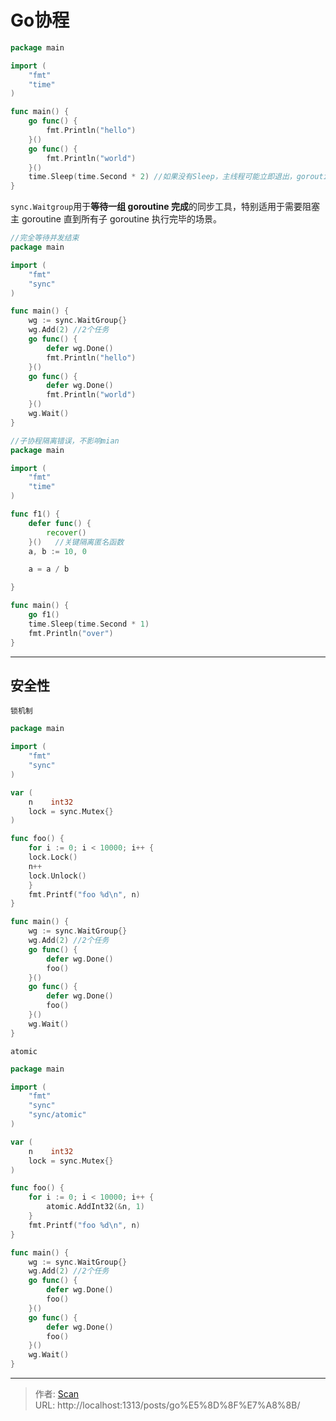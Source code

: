 # Go协程


<!--more-->

```go
package main

import (
	"fmt"
	"time"
)

func main() {
	go func() {
		fmt.Println("hello")
	}()
	go func() {
		fmt.Println("world")
	}()
	time.Sleep(time.Second * 2) //如果没有Sleep，主线程可能立即退出，goroutine来不及执行
}
```

`sync.Waitgroup`用于**等待一组 goroutine 完成**的同步工具，特别适用于需要阻塞主 goroutine 直到所有子 goroutine 执行完毕的场景。

```go
//完全等待并发结束
package main

import (
	"fmt"
	"sync"
)

func main() {
	wg := sync.WaitGroup{}
	wg.Add(2) //2个任务
	go func() {
		defer wg.Done()
		fmt.Println("hello")
	}()
	go func() {
		defer wg.Done()
		fmt.Println("world")
	}()
	wg.Wait()
} 
```

```go
//子协程隔离错误，不影响mian
package main

import (
	"fmt"
	"time"
)

func f1() {
	defer func() {
		recover()
	}()   //关键隔离匿名函数
	a, b := 10, 0

	a = a / b

}

func main() {
	go f1()
	time.Sleep(time.Second * 1)
	fmt.Println("over")
}

```

---

## 安全性

`锁机制` 

```go
package main

import (
	"fmt"
	"sync"
)

var (
	n    int32
	lock = sync.Mutex{}
)

func foo() {
	for i := 0; i < 10000; i++ {
    lock.Lock()
    n++
    lock.Unlock()
	}
	fmt.Printf("foo %d\n", n)
}

func main() {
	wg := sync.WaitGroup{}
	wg.Add(2) //2个任务
	go func() {
		defer wg.Done()
		foo()
	}()
	go func() {
		defer wg.Done()
		foo()
	}()
	wg.Wait()
}
```

`atomic`

```go
package main

import (
	"fmt"
	"sync"
	"sync/atomic"
)

var (
	n    int32
	lock = sync.Mutex{}
)

func foo() {
	for i := 0; i < 10000; i++ {
		atomic.AddInt32(&n, 1)
	}
	fmt.Printf("foo %d\n", n)
}

func main() {
	wg := sync.WaitGroup{}
	wg.Add(2) //2个任务
	go func() {
		defer wg.Done()
		foo()
	}()
	go func() {
		defer wg.Done()
		foo()
	}()
	wg.Wait()
}

```





---

> 作者: [Scan](https://www.scan.work/)  
> URL: http://localhost:1313/posts/go%E5%8D%8F%E7%A8%8B/  

